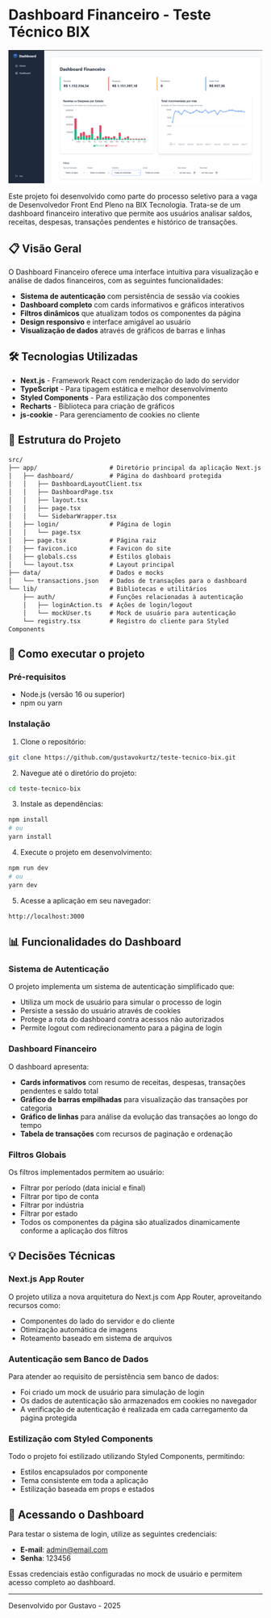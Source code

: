 # Dashboard Financeiro - Teste Técnico BIX

![Dashboard Preview](/dashboard-preview.png)

Este projeto foi desenvolvido como parte do processo seletivo para a vaga de Desenvolvedor Front End Pleno na BIX Tecnologia. Trata-se de um dashboard financeiro interativo que permite aos usuários analisar saldos, receitas, despesas, transações pendentes e histórico de transações.

## 📋 Visão Geral

O Dashboard Financeiro oferece uma interface intuitiva para visualização e análise de dados financeiros, com as seguintes funcionalidades:

- **Sistema de autenticação** com persistência de sessão via cookies
- **Dashboard completo** com cards informativos e gráficos interativos
- **Filtros dinâmicos** que atualizam todos os componentes da página
- **Design responsivo** e interface amigável ao usuário
- **Visualização de dados** através de gráficos de barras e linhas

## 🛠️ Tecnologias Utilizadas

- **Next.js** - Framework React com renderização do lado do servidor
- **TypeScript** - Para tipagem estática e melhor desenvolvimento
- **Styled Components** - Para estilização dos componentes
- **Recharts** - Biblioteca para criação de gráficos
- **js-cookie** - Para gerenciamento de cookies no cliente

## 📁 Estrutura do Projeto

```
src/
├── app/                    # Diretório principal da aplicação Next.js
│   ├── dashboard/          # Página do dashboard protegida
│   │   ├── DashboardLayoutClient.tsx
│   │   ├── DashboardPage.tsx
│   │   ├── layout.tsx
│   │   ├── page.tsx
│   │   └── SidebarWrapper.tsx
│   ├── login/              # Página de login
│   │   └── page.tsx
│   ├── page.tsx            # Página raiz
│   ├── favicon.ico         # Favicon do site
│   ├── globals.css         # Estilos globais
│   └── layout.tsx          # Layout principal
├── data/                   # Dados e mocks
│   └── transactions.json   # Dados de transações para o dashboard
└── lib/                    # Bibliotecas e utilitários
    ├── auth/               # Funções relacionadas à autenticação
    │   ├── loginAction.ts  # Ações de login/logout
    │   └── mockUser.ts     # Mock de usuário para autenticação
    └── registry.tsx        # Registro do cliente para Styled Components
```

## 🚀 Como executar o projeto

### Pré-requisitos

- Node.js (versão 16 ou superior)
- npm ou yarn

### Instalação

1. Clone o repositório:
```bash
git clone https://github.com/gustavokurtz/teste-tecnico-bix.git
```

2. Navegue até o diretório do projeto:
```bash
cd teste-tecnico-bix
```

3. Instale as dependências:
```bash
npm install
# ou
yarn install
```

4. Execute o projeto em desenvolvimento:
```bash
npm run dev
# ou
yarn dev
```

5. Acesse a aplicação em seu navegador:
```
http://localhost:3000
```

## 📊 Funcionalidades do Dashboard

### Sistema de Autenticação

O projeto implementa um sistema de autenticação simplificado que:
- Utiliza um mock de usuário para simular o processo de login
- Persiste a sessão do usuário através de cookies
- Protege a rota do dashboard contra acessos não autorizados
- Permite logout com redirecionamento para a página de login

### Dashboard Financeiro

O dashboard apresenta:
- **Cards informativos** com resumo de receitas, despesas, transações pendentes e saldo total
- **Gráfico de barras empilhadas** para visualização das transações por categoria
- **Gráfico de linhas** para análise da evolução das transações ao longo do tempo
- **Tabela de transações** com recursos de paginação e ordenação

### Filtros Globais

Os filtros implementados permitem ao usuário:
- Filtrar por período (data inicial e final)
- Filtrar por tipo de conta
- Filtrar por indústria
- Filtrar por estado
- Todos os componentes da página são atualizados dinamicamente conforme a aplicação dos filtros

## 💡 Decisões Técnicas

### Next.js App Router

O projeto utiliza a nova arquitetura do Next.js com App Router, aproveitando recursos como:
- Componentes do lado do servidor e do cliente
- Otimização automática de imagens
- Roteamento baseado em sistema de arquivos

### Autenticação sem Banco de Dados

Para atender ao requisito de persistência sem banco de dados:
- Foi criado um mock de usuário para simulação de login
- Os dados de autenticação são armazenados em cookies no navegador
- A verificação de autenticação é realizada em cada carregamento da página protegida

### Estilização com Styled Components

Todo o projeto foi estilizado utilizando Styled Components, permitindo:
- Estilos encapsulados por componente
- Tema consistente em toda a aplicação
- Estilização baseada em props e estados

## 🔐 Acessando o Dashboard

Para testar o sistema de login, utilize as seguintes credenciais:

- **E-mail**: admin@email.com
- **Senha**: 123456

Essas credenciais estão configuradas no mock de usuário e permitem acesso completo ao dashboard.

---

Desenvolvido por Gustavo - 2025
